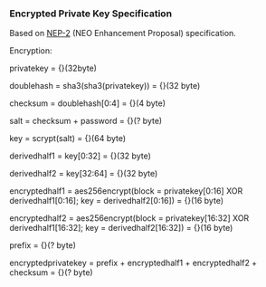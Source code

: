 ### Encrypted Private Key Specification
Based on [NEP-2](https://github.com/neo-project/proposals/blob/master/nep-2.mediawiki) (NEO Enhancement Proposal) specification.

Encryption:

privatekey = {}(32byte)

doublehash = sha3(sha3(privatekey)) = {}(32 byte)

checksum = doublehash[0:4] = {}(4 byte)

salt = checksum + password = {}(? byte)

key = scrypt(salt) = {}(64 byte)

derivedhalf1 = key[0:32] = {}(32 byte)

derivedhalf2 = key[32:64] = {}(32 byte)

encryptedhalf1 = aes256encrypt(block = privatekey[0:16] XOR derivedhalf1[0:16]; key = derivedhalf2[0:16]) = {}(16 byte)

encryptedhalf2 = aes256encrypt(block = privatekey[16:32] XOR derivedhalf1[16:32]; key = derivedhalf2[16:32]) = {}(16 byte)

prefix = {}(? byte)

encryptedprivatekey = prefix + encryptedhalf1 + encryptedhalf2 + checksum = {}(? byte)
